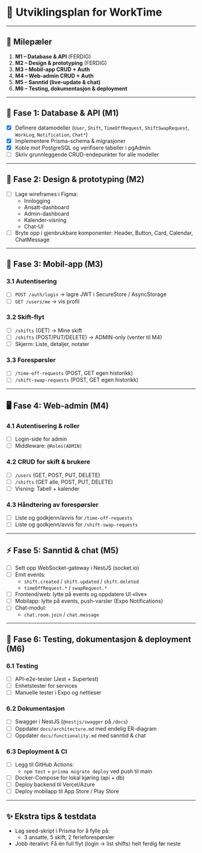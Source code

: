 ﻿# 🚧 Utviklingsplan for WorkTime

---

## 📅 Milepæler

1. **M1 – Database & API** (FERDIG)
2. **M2 – Design & prototyping** (FERDIG)
3. **M3 – Mobil-app CRUD + Auth**
4. **M4 – Web-admin CRUD + Auth**
5. **M5 – Sanntid (live-update & chat)**
6. **M6 – Testing, dokumentasjon & deployment**

---

## 🧱 Fase 1: Database & API (M1)

- [x] Definere datamodeller (`User`, `Shift`, `TimeOffRequest`, `ShiftSwapRequest`, `WorkLog`, `Notification`, `Chat*`)
- [x] Implementere Prisma-schema & migrasjoner
- [x] Koble mot PostgreSQL og verifisere tabeller i pgAdmin
- [ ] Skriv grunnleggende CRUD-endepunkter for alle modeller

---

## 🎨 Fase 2: Design & prototyping (M2)

- [ ] Lage wireframes i Figma:
    - Innlogging
    - Ansatt-dashboard
    - Admin-dashboard
    - Kalender-visning
    - Chat-UI
- [ ] Bryte opp i gjenbrukbare komponenter: Header, Button, Card, Calendar, ChatMessage

---

## 📱 Fase 3: Mobil-app (M3)

### 3.1 Autentisering

- [ ] `POST /auth/login` → lagre JWT i SecureStore / AsyncStorage
- [ ] `GET /users/me` → vis profil

### 3.2 Skift-flyt

- [ ] `/shifts` (GET) → Mine skift
- [ ] `/shifts` (POST/PUT/DELETE) → ADMIN-only (venter til M4)
- [ ] Skjerm: Liste, detaljer, notater

### 3.3 Forespørsler

- [ ] `/time-off-requests` (POST, GET egen historikk)
- [ ] `/shift-swap-requests` (POST, GET egen historikk)

---

## 🖥️ Fase 4: Web-admin (M4)

### 4.1 Autentisering & roller

- [ ] Login-side for admin
- [ ] Middleware: `@Roles(ADMIN)`

### 4.2 CRUD for skift & brukere

- [ ] `/users` (GET, POST, PUT, DELETE)
- [ ] `/shifts` (GET alle, POST, PUT, DELETE)
- [ ] Visning: Tabell + kalender

### 4.3 Håndtering av forespørsler

- [ ] Liste og godkjenn/avvis for `/time-off-requests`
- [ ] Liste og godkjenn/avvis for `/shift-swap-requests`

---

## ⚡ Fase 5: Sanntid & chat (M5)

- [ ] Sett opp WebSocket-gateway i NestJS (socket.io)
- [ ] Emit events:
    - `shift.created` / `shift.updated` / `shift.deleted`
    - `timeOffRequest.*` / `swapRequest.*`
- [ ] Frontend/web: lytte på events og oppdatere UI «live»
- [ ] Mobilapp: lytte på events, push-varsler (Expo Notifications)
- [ ] Chat-modul:
    - `chat.room.join` / `chat.message`

---

## 🔧 Fase 6: Testing, dokumentasjon & deployment (M6)

### 6.1 Testing

- [ ] API-e2e-tester (Jest + Supertest)
- [ ] Enhetstester for services
- [ ] Manuelle tester i Expo og nettleser

### 6.2 Dokumentasjon

- [ ] Swagger i NestJS (`@nestjs/swagger` på `/docs`)
- [ ] Oppdater `docs/architecture.md` med endelig ER-diagram
- [ ] Oppdater `docs/functionality.md` med sanntid & chat

### 6.3 Deployment & CI

- [ ] Legg til GitHub Actions:
    - `npm test` + `prisma migrate deploy` ved push til main
- [ ] Docker-Compose for lokal kjøring (api + db)
- [ ] Deploy backend til Vercel/Azure
- [ ] Deploy mobilapp til App Store / Play Store

---

## ✨ Ekstra tips & testdata

- Lag seed-skript i Prisma for å fylle på:
    - 3 ansatte, 5 skift, 2 ferieforespørsler
- Jobb iterativt: Få én full flyt (login → list shifts) helt ferdig før neste  
